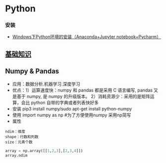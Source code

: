 # Python
 ### 安装
  * [Windows下Python环境的安装（Anaconda+Jupyter notebook+Pycharm）](https://zhuanlan.zhihu.com/p/59027692)
 
## [基础知识](https://github.com/lukkyy/Python/blob/master/Doc/%E5%9F%BA%E7%A1%80%E7%9F%A5%E8%AF%86.md)

## Numpy & Pandas 
* 应用：数据分析.机器学习.深度学习
* 优点：1）运算速度快：numpy 和 pandas 都是采用 C 语言编写, pandas 又是基于 numpy, 是 numpy 的升级版本。
        2）消耗资源少：采用的是矩阵运算，会比 python 自带的字典或者列表快好多
* 安装
 pip3 install numpy/sudo apt-get install python-numpy
* 使用 
import numpy as np #为了方便使用numpy 采用np简写
* 属性
```
ndim：维度 
shape：行数和列数 
size：元素个数
```
```python
array = np.array([[1,2,3],[2,3,4]])
array.ndim
```
